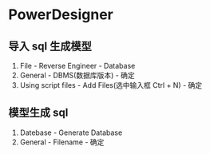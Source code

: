 # PowerDesigner

## 导入 sql 生成模型

1. File - Reverse Engineer - Database
2. General - DBMS(数据库版本) - 确定
3. Using script files - Add Files(选中输入框 Ctrl + N) - 确定

## 模型生成 sql

1. Datebase - Generate Database
2. General - Filename - 确定
